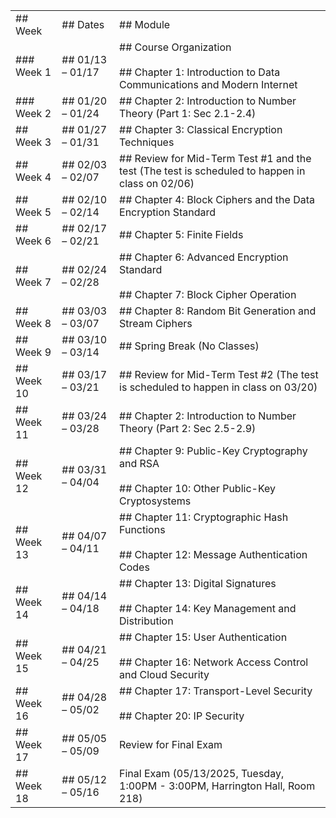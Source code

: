 |            |                  |                                                                                                     |
| ---------- | ---------------- | --------------------------------------------------------------------------------------------------- |
| ## Week    | ## Dates         | ## Module                                                                                           |
| ### Week 1 | ## 01/13 – 01/17 | ## Course Organization<br><br>## Chapter 1: Introduction to Data Communications and Modern Internet |
| ### Week 2 | ## 01/20 – 01/24 | ## Chapter 2: Introduction to Number Theory (Part 1: Sec 2.1-2.4)                                   |
| ## Week 3  | ## 01/27 – 01/31 | ## Chapter 3: Classical Encryption Techniques                                                       |
| ## Week 4  | ## 02/03 – 02/07 | ## Review for Mid-Term Test #1 and the test (The test is scheduled to happen in class on 02/06)     |
| ## Week 5  | ## 02/10 – 02/14 | ## Chapter 4: Block Ciphers and the Data Encryption Standard                                        |
| ## Week 6  | ## 02/17 – 02/21 | ## Chapter 5: Finite Fields                                                                         |
| ## Week 7  | ## 02/24 – 02/28 | ## Chapter 6: Advanced Encryption Standard<br><br>## Chapter 7: Block Cipher Operation              |
| ## Week 8  | ## 03/03 – 03/07 | ## Chapter 8: Random Bit Generation and Stream Ciphers                                              |
| ## Week 9  | ## 03/10 – 03/14 | ## Spring Break (No Classes)                                                                        |
| ## Week 10 | ## 03/17 – 03/21 | ## Review for Mid-Term Test #2 (The test is scheduled to happen in class on 03/20)                  |
| ## Week 11 | ## 03/24 – 03/28 | ## Chapter 2: Introduction to Number Theory (Part 2: Sec 2.5-2.9)                                   |
| ## Week 12 | ## 03/31 – 04/04 | ## Chapter 9: Public-Key Cryptography and RSA<br><br>## Chapter 10: Other Public-Key Cryptosystems  |
| ## Week 13 | ## 04/07 – 04/11 | ## Chapter 11: Cryptographic Hash Functions<br><br>## Chapter 12: Message Authentication Codes      |
| ## Week 14 | ## 04/14 – 04/18 | ## Chapter 13: Digital Signatures<br><br>## Chapter 14: Key Management and Distribution             |
| ## Week 15 | ## 04/21 – 04/25 | ## Chapter 15: User Authentication<br><br>## Chapter 16: Network Access Control and Cloud Security  |
| ## Week 16 | ## 04/28 – 05/02 | ## Chapter 17: Transport-Level Security<br><br>## Chapter 20: IP Security                           |
| ## Week 17 | ## 05/05 – 05/09 | Review for Final Exam                                                                               |
| ## Week 18 | ## 05/12 – 05/16 | Final Exam (05/13/2025, Tuesday, 1:00PM - 3:00PM, Harrington Hall, Room 218)                        |